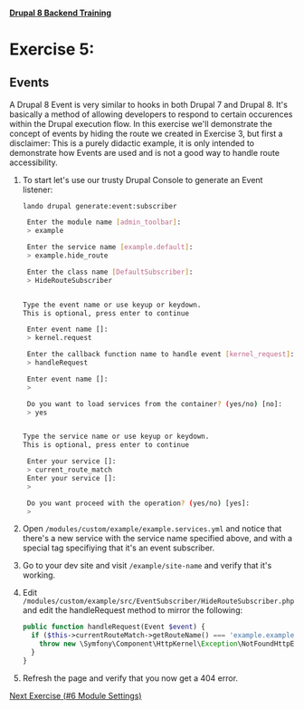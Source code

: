 #### [Drupal 8 Backend Training](README.md)

# Exercise 5:

## Events

A Drupal 8 Event is very similar to hooks in both Drupal 7 and Drupal 8. It's basically a method of allowing developers to respond to certain occurences within the Drupal execution flow. In this exercise we'll demonstrate the concept of events by hiding the route we created in Exercise 3, but first a disclaimer: This is a purely didactic example, it is only intended to demonstrate how Events are used and is not a good way to handle route accessibility.

1. To start let's use our trusty Drupal Console to generate an Event listener:

    ```bash
    lando drupal generate:event:subscriber
    ```

    ```bash
     Enter the module name [admin_toolbar]:
     > example

     Enter the service name [example.default]:
     > example.hide_route

     Enter the class name [DefaultSubscriber]:
     > HideRouteSubscriber


    Type the event name or use keyup or keydown.
    This is optional, press enter to continue

     Enter event name []:
     > kernel.request

     Enter the callback function name to handle event [kernel_request]:
     > handleRequest

     Enter event name []:
     >

     Do you want to load services from the container? (yes/no) [no]:
     > yes


    Type the service name or use keyup or keydown.
    This is optional, press enter to continue

     Enter your service []:
     > current_route_match
     Enter your service []:
     >

     Do you want proceed with the operation? (yes/no) [yes]:
     >
    ```

2. Open `/modules/custom/example/example.services.yml` and notice that there's a new service with the service name specified above, and with a special tag specifiying that it's an event subscriber.

3. Go to your dev site and visit `/example/site-name` and verify that it's working.

4. Edit `/modules/custom/example/src/EventSubscriber/HideRouteSubscriber.php` and edit the handleRequest method to mirror the following:

    ```php
    public function handleRequest(Event $event) {
      if ($this->currentRouteMatch->getRouteName() === 'example.example_controller_getSiteName') {
        throw new \Symfony\Component\HttpKernel\Exception\NotFoundHttpException();
      }
    }

    ```

5. Refresh the page and verify that you now get a 404 error.


[Next Exercise (#6 Module Settings)](exercise_06-module-settings.md)
